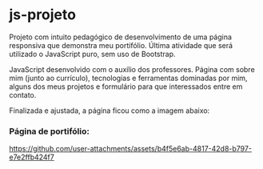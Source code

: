# js-projeto
 
Projeto com intuito pedagógico de desenvolvimento de uma página responsiva que demonstra meu portifólio. Última atividade que será utilizado o JavaScript puro, sem uso de Bootstrap.

JavaScript desenvolvido com o auxílio dos professores. Página com sobre mim (junto ao currículo), tecnologias e ferramentas dominadas por mim, alguns dos meus projetos e formulário para que interessados entre em contato.


Finalizada e ajustada, a página ficou como a imagem abaixo:


### Página de portifólio:

https://github.com/user-attachments/assets/b4f5e6ab-4817-42d8-b797-e7e2ffb424f7

